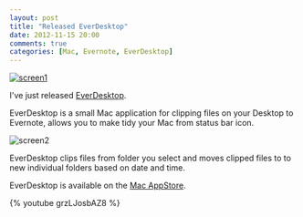 ```yaml
---
layout: post
title: "Released EverDesktop"
date: 2012-11-15 20:00
comments: true
categories: [Mac, Evernote, EverDesktop]
---
```


[![screen1][screen1]](http://everdesktop.com/)

I've just released [EverDesktop](http://everdesktop.com/).

EverDesktop is a small Mac application for clipping files on your Desktop to Evernote, allows you to make tidy your Mac from status bar icon.

<!-- more -->


![screen2]

EverDesktop clips files from folder you select and moves clipped files to to new individual folders based on date and time.

EverDesktop is available on the [Mac AppStore](http://s.liap.us/everdesktop).



{% youtube grzLJosbAZ8 %}

[screen1]: /images/posts/2012-11-15-everdesktop-1.0-screen1.png "Screen1"
[screen2]: /images/posts/2012-11-15-everdesktop-1.0-screen2.png "Screen2"
[evernote]: http://evernote.com/
[everdesktop]: http://everdesktop.com/